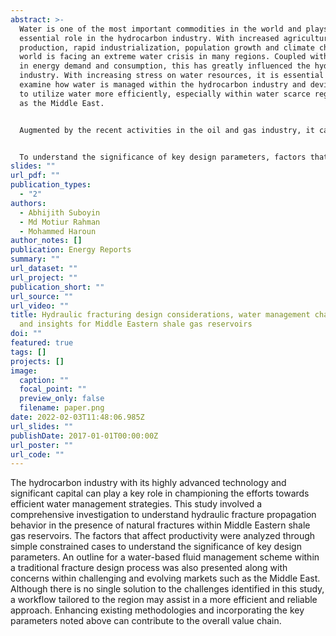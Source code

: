 ```yaml
---
abstract: >-
  Water is one of the most important commodities in the world and plays an
  essential role in the hydrocarbon industry. With increased agricultural
  production, rapid industrialization, population growth and climate change, the
  world is facing an extreme water crisis in many regions. Coupled with a surge
  in energy demand and consumption, this has greatly influenced the hydrocarbon
  industry. With increasing stress on water resources, it is essential to
  examine how water is managed within the hydrocarbon industry and devise ways
  to utilize water more efficiently, especially within water scarce regions such
  as the Middle East.


  Augmented by the recent activities in the oil and gas industry, it can be seen that an economical and efficient hydraulic fracturing job has become crucial for the successful development of unconventional reservoirs. However, exploitation of unconventional reservoirs is heavily water-intensive as compared to conventional reservoirs. In this study, a comprehensive investigation that deals with quantification of changes with respect to the variation in prime contributors within a traditional fracture design process is presented.


  To understand the significance of key design parameters, factors that affect productivity within typical Middle Eastern shale gas reservoirs were analyzed through simple constrained cases. Investigations reveal that parameters such as fracture aperture, natural fracture distribution, fracturing fluid viscosity and Young’s modulus are crucial to the overall production and water requirement. Furthermore, an outline for resource management within a traditional fracture design process is presented along with potential challenges for the region. Enhancing existing methodologies and incorporating key parameters highlighted within this study can contribute to the overall value chain. In addition to ultimately assisting in the verification of modern best practices, this investigative approach will create a paradigm for future studies for the region to assist in a simplistic prediction of fracture propagation and associated response to augment water usage.
slides: ""
url_pdf: ""
publication_types:
  - "2"
authors:
  - Abhijith Suboyin
  - Md Motiur Rahman
  - Mohammed Haroun
author_notes: []
publication: Energy Reports
summary: ""
url_dataset: ""
url_project: ""
publication_short: ""
url_source: ""
url_video: ""
title: Hydraulic fracturing design considerations, water management challenges
  and insights for Middle Eastern shale gas reservoirs
doi: ""
featured: true
tags: []
projects: []
image:
  caption: ""
  focal_point: ""
  preview_only: false
  filename: paper.png
date: 2022-02-03T11:48:06.985Z
url_slides: ""
publishDate: 2017-01-01T00:00:00Z
url_poster: ""
url_code: ""
---
```

The hydrocarbon industry with its highly advanced technology and significant capital can play a key role in championing the efforts towards efficient water management strategies. This study involved a comprehensive investigation to understand hydraulic fracture propagation behavior in the presence of natural fractures
within Middle Eastern shale gas reservoirs. The factors that affect productivity were analyzed through simple constrained cases to understand the significance of key design parameters. An outline for a water-based fluid management scheme within a traditional fracture design process was also presented along with concerns
within challenging and evolving markets such as the Middle East.
Although there is no single solution to the challenges identified in this study, a workflow tailored to the region may assist in a more efficient and reliable approach. Enhancing existing methodologies and incorporating the key parameters noted above can contribute to the overall value chain.